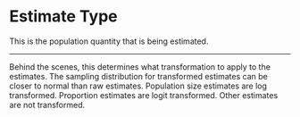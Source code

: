 # Estimate Type

This is the population quantity that is being estimated.

-----

Behind the scenes, this determines what transformation to apply to the estimates.
The sampling distribution for transformed estimates can be closer to normal than
raw estimates. Population size estimates are log transformed. Proportion estimates
are logit transformed. Other estimates are not transformed.
